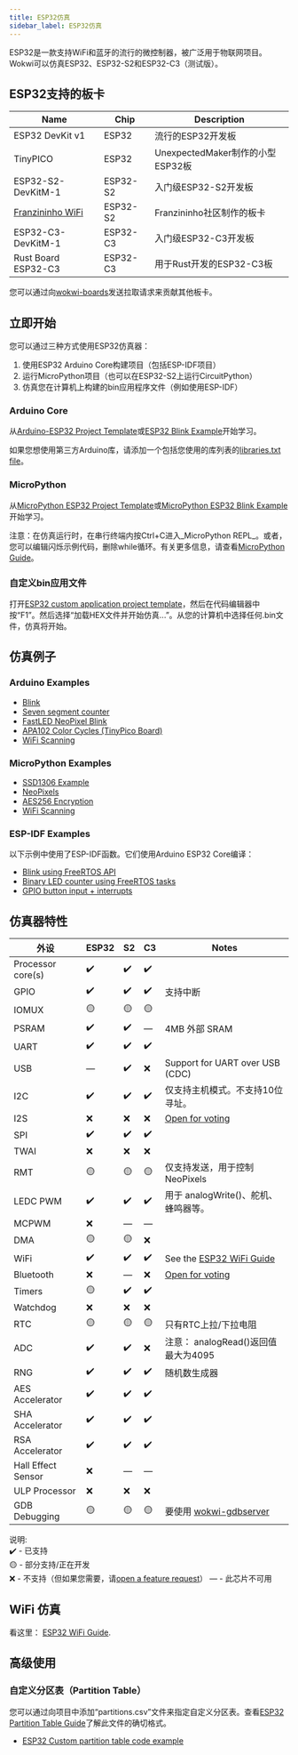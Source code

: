 ```yaml
---
title: ESP32仿真
sidebar_label: ESP32仿真
---
```


ESP32是一款支持WiFi和蓝牙的流行的微控制器，被广泛用于物联网项目。Wokwi可以仿真ESP32、ESP32-S2和ESP32-C3（测试版）。

<wokwi-esp32-devkit-v1></wokwi-esp32-devkit-v1>

## ESP32支持的板卡

| Name                                                | Chip     | Description                      |
| --------------------------------------------------- | -------- | -------------------------------- |
| ESP32 DevKit v1                                     | ESP32    | 流行的ESP32开发板                |
| TinyPICO                                            | ESP32    | UnexpectedMaker制作的小型ESP32板 |
| ESP32-S2-DevKitM-1                                  | ESP32-S2 | 入门级ESP32-S2开发板             |
| [Franzininho WiFi](../parts/board-franzininho-wifi) | ESP32-S2 | Franzininho社区制作的板卡        |
| ESP32-C3-DevKitM-1                                  | ESP32-C3 | 入门级ESP32-C3开发板             |
| Rust Board ESP32-C3                                 | ESP32-C3 | 用于Rust开发的ESP32-C3板         |

您可以通过向[wokwi-boards](https://github.com/wokwi/wokwi-boards)发送拉取请求来贡献其他板卡。

## 立即开始

您可以通过三种方式使用ESP32仿真器：

1. 使用ESP32 Arduino Core构建项目（包括ESP-IDF项目）
2. 运行MicroPython项目（也可以在ESP32-S2上运行CircuitPython）
3. 仿真您在计算机上构建的bin应用程序文件（例如使用ESP-IDF）

### Arduino Core

从[Arduino-ESP32 Project Template](https://wokwi.com/projects/new/esp32)或[ESP32 Blink Example](https://wokwi.com/projects/305452382231200320)开始学习。

如果您想使用第三方Arduino库，请添加一个包括您使用的库列表的[libraries.txt file](./libraries)。

### MicroPython

从[MicroPython ESP32 Project Template](https://wokwi.com/projects/new/micropython-esp32)或[MicroPython ESP32 Blink Example](https://wokwi.com/projects/305452627045384768)开始学习。

注意：在仿真运行时，在串行终端内按Ctrl+C进入_MicroPython REPL_。或者，您可以编辑闪烁示例代码，删除while循环。有关更多信息，请查看[MicroPython Guide](./micropython)。

### 自定义bin应用文件

打开[ESP32 custom application project template](https://wokwi.com/projects/305457271083631168)，然后在代码编辑器中按“F1”。然后选择“加载HEX文件并开始仿真...”。从您的计算机中选择任何.bin文件，仿真将开始。

## 仿真例子

### Arduino Examples

- [Blink](https://wokwi.com/projects/305566932847821378)
- [Seven segment counter](https://wokwi.com/projects/305567166302782017)
- [FastLED NeoPixel Blink](https://wokwi.com/projects/312460386125218368)
- [APA102 Color Cycles (TinyPico Board)](https://wokwi.com/projects/308012505806930496)
- [WiFi Scanning](https://wokwi.com/projects/305569599398609473)

### MicroPython Examples

- [SSD1306 Example](https://wokwi.com/projects/305568836183130690)
- [NeoPixels](https://wokwi.com/projects/305569065545499202)
- [AES256 Encryption](https://wokwi.com/projects/321484545174012499)
- [WiFi Scanning](https://wokwi.com/projects/305570169692881473)

### ESP-IDF Examples

以下示例中使用了ESP-IDF函数。它们使用Arduino ESP32 Core编译：

- [Blink using FreeRTOS API](https://wokwi.com/projects/304209256260829762)
- [Binary LED counter using FreeRTOS tasks](https://wokwi.com/projects/322609470223942226)
- [GPIO button input + interrupts](https://wokwi.com/projects/304633599712297536)

## 仿真器特性 

| 外设       | ESP32 | S2  | C3  | Notes                                                                    |
| ------------------ | ----- | --- | --- | ------------------------------------------------------------------------ |
| Processor core(s)  | ✔️    | ✔️  | ✔️  |                                                                          |
| GPIO               | ✔️    | ✔️  | ✔️  | 支持中断                                                |
| IOMUX              | 🟡    | 🟡  | 🟡  |                                                                          |
| PSRAM              | ✔️    | ✔️  | —   | 4MB 外部 SRAM                                                   |
| UART               | ✔️    | ✔️  | ✔️  |                                                                          |
| USB                | —     | ✔️  | ❌  | Support for UART over USB (CDC)                      |
| I2C                | ✔️    | ✔️  | ✔️  | 仅支持主机模式。不支持10位寻址。 |
| I2S                | ❌    | ❌  | ❌  | [Open for voting](https://wokwi.com/features#feature-1031718532)         |
| SPI                | ✔️    | ✔️  | ✔️  |                                                                          |
| TWAI               | ❌    | ❌  | ❌  |                                                                          |
| RMT                | 🟡    | 🟡  | 🟡  | 仅支持发送，用于控制NeoPixels             |
| LEDC PWM           | ✔️    | ✔️  | ✔️  | 用于 analogWrite()、舵机、蜂鸣器等。    |
| MCPWM              | ❌    | —   | —   |                                                                          |
| DMA                | 🟡    | 🟡  | ❌  |                                                                          |
| WiFi               | ✔️    | ✔️  | ✔️  | See the [ESP32 WiFi Guide](./esp32-wifi)                                 |
| Bluetooth          | ❌    | —   | ❌  | [Open for voting](https://wokwi.com/features#feature-1047159691)         |
| Timers             | 🟡    | ✔️  | ✔️  |                                                                          |
| Watchdog           | ❌    | ❌  | ❌  |                                                                          |
| RTC                | 🟡    | 🟡  | 🟡  | 只有RTC上拉/下拉电阻                       |
| ADC                | ✔️    | ✔️  | ❌  | 注意： analogRead()返回值最大为4095 |
| RNG                | ✔️    | ✔️  | ✔️  | 随机数生成器                                            |
| AES Accelerator    | ✔️    | ✔️  | ✔️  |                                                                          |
| SHA Accelerator    | ✔️    | ✔️  | ✔️  |                                                                          |
| RSA Accelerator    | ✔️    | ✔️  | ✔️  |                                                                          |
| Hall Effect Sensor | ❌    | —   | —   |                                                                          |
| ULP Processor      | ❌    | ❌  | ❌  |                                                                          |
| GDB Debugging      | 🟡    | 🟡  | 🟡  | 要使用 [wokwi-gdbserver](https://github.com/wokwi/wokwi-gdbserver) |

说明:  
✔️ - 已支持  
🟡 - 部分支持/正在开发  
❌ - 不支持（但如果您需要，请[open a feature request](https://github.com/wokwi/wokwi-features/issues/new?labels=enhancement&template=feature_request.md)）
— - 此芯片不可用

## WiFi 仿真

看这里： [ESP32 WiFi Guide](./esp32-wifi).

## 高级使用

### 自定义分区表（Partition Table）

您可以通过向项目中添加“partitions.csv”文件来指定自定义分区表。查看[ESP32 Partition Table Guide](https://docs.espressif.com/projects/esp-idf/en/latest/esp32/api-guides/partition-tables.html)了解此文件的确切格式。

- [ESP32 Custom partition table code example](https://wokwi.com/projects/337425600260080210)
